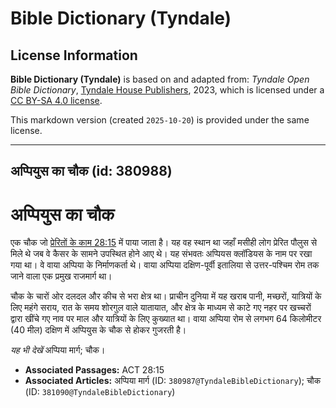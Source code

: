 # Bible Dictionary (Tyndale)

## License Information

**Bible Dictionary (Tyndale)** is based on and adapted from: _Tyndale Open Bible Dictionary_, [Tyndale House Publishers](https://tyndaleopenresources.com/), 2023, which is licensed under a [CC BY-SA 4.0 license](https://creativecommons.org/licenses/by-sa/4.0/legalcode.en).

This markdown version (created `2025-10-20`) is provided under the same license.



--------------------------------

## अप्पियुस का चौक (id: 380988)

अप्पियुस का चौक
===============

एक चौक जो [प्रेरितों के काम 28:15](https://ref.ly/Acts28:15) में पाया जाता है। यह वह स्थान था जहाँ मसीही लोग प्रेरित पौलुस से मिले थे जब वे कैसर के सामने उपस्थित होने आए थे। यह संभवतः अप्पियस क्लॉडियस के नाम पर रखा गया था। वे वाया अप्पिया के निर्माणकर्ता थे। वाया अप्पिया दक्षिण\-पूर्वी इतालिया से उत्तर\-पश्चिम रोम तक जाने वाला एक प्रमुख राजमार्ग था।

चौक के चारों ओर दलदल और कीच से भरा क्षेत्र था। प्राचीन दुनिया में यह खराब पानी, मच्छरों, यात्रियों के लिए महंगे सराय, रात के समय शोरगुल वाले यातायात, और क्षेत्र के माध्यम से काटे गए नहर पर खच्चरों द्वारा खींचे गए नाव पर माल और यात्रियों के लिए कुख्यात था। वाया अप्पिया रोम से लगभग 64 किलोमीटर (40 मील) दक्षिण में अप्पियुस के चौक से होकर गुजरती है।

*यह भी देखें* अप्पिया मार्ग; चौक।

* **Associated Passages:** ACT 28:15
* **Associated Articles:** अप्पिया मार्ग (ID: `380987@TyndaleBibleDictionary`); चौक (ID: `381090@TyndaleBibleDictionary`)

